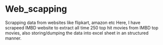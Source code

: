# Web_scapping
Scrapping data from websites like flipkart, amazon etc
Here, I have scrapeed IMBD website to extract all time 250 top hit movies from IMBD top movies, also storing/dumping the data into excel sheet in an  structured manner.
